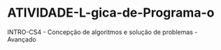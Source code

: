 # ATIVIDADE-L-gica-de-Programa-o
INTRO-CS4 - Concepção de algoritmos e solução de problemas - Avançado
